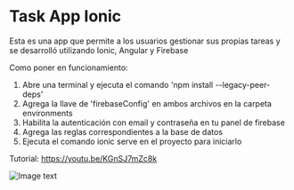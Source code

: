 # Task App Ionic
Esta es una app que permite a los usuarios gestionar sus propias tareas y se desarrolló utilizando Ionic, Angular y Firebase

Como poner en funcionamiento:
1) Abre una terminal y ejecuta el comando 'npm install --legacy-peer-deps'
2) Agrega la llave de 'firebaseConfig' en ambos archivos en la carpeta environments 
3) Habilita la autenticación con email y contraseña en tu panel de firebase
4) Agrega las reglas correspondientes a la base de datos
5) Ejecuta el comando ionic serve en el proyecto para iniciarlo

Tutorial:
https://youtu.be/KGnSJ7mZc8k

![Image text](https://firebasestorage.googleapis.com/v0/b/yorch-dev.appspot.com/o/task-app-ionic%2FCaptura%20de%20pantalla%202023-03-27%20a%20la(s)%205.55.02%20a.%C2%A0m..png?alt=media&token=9bac56c3-1cbb-4338-a84c-56a7ff604632)
